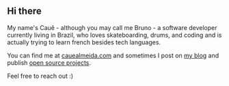 ## Hi there

My name's Cauê - although you may call me Bruno - a software developer currently living in Brazil, who loves skateboarding, drums, and coding and is actually trying to learn french besides tech languages.

You can find me at [cauealmeida.com](https://cauealmeida.com.br) and sometimes I post on [my blog](https://clmeida.medium.com/) and publish [open source projects](https://www.npmjs.com/~clmeida).

Feel free to reach out :)

